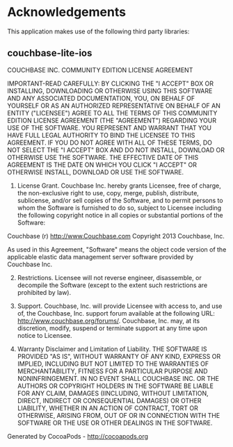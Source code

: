 # Acknowledgements
This application makes use of the following third party libraries:

## couchbase-lite-ios

COUCHBASE INC. COMMUNITY EDITION LICENSE AGREEMENT

IMPORTANT-READ CAREFULLY: BY CLICKING THE "I ACCEPT" BOX OR INSTALLING,
DOWNLOADING OR OTHERWISE USING THIS SOFTWARE AND ANY ASSOCIATED
DOCUMENTATION, YOU, ON BEHALF OF YOURSELF OR AS AN AUTHORIZED
REPRESENTATIVE ON BEHALF OF AN ENTITY ("LICENSEE") AGREE TO ALL THE
TERMS OF THIS COMMUNITY EDITION LICENSE AGREEMENT (THE "AGREEMENT")
REGARDING YOUR USE OF THE SOFTWARE.  YOU REPRESENT AND WARRANT THAT YOU
HAVE FULL LEGAL AUTHORITY TO BIND THE LICENSEE TO THIS AGREEMENT. IF YOU
DO NOT AGREE WITH ALL OF THESE TERMS, DO NOT SELECT THE "I ACCEPT" BOX
AND DO NOT INSTALL, DOWNLOAD OR OTHERWISE USE THE SOFTWARE. THE
EFFECTIVE DATE OF THIS AGREEMENT IS THE DATE ON WHICH YOU CLICK "I
ACCEPT" OR OTHERWISE INSTALL, DOWNLOAD OR USE THE SOFTWARE.

1. License Grant. Couchbase Inc. hereby grants Licensee, free of charge,
the non-exclusive right to use, copy, merge, publish, distribute,
sublicense, and/or sell copies of the Software, and to permit persons to
whom the Software is furnished to do so, subject to Licensee including
the following copyright notice in all copies or substantial portions of
the Software:

Couchbase (r) http://www.Couchbase.com Copyright 2013 Couchbase, Inc.

As used in this Agreement, "Software" means the object code version of
the applicable elastic data management server software provided by
Couchbase Inc.

2. Restrictions. Licensee will not reverse engineer, disassemble, or
decompile the Software (except to the extent such restrictions are
prohibited by law).

3. Support. Couchbase, Inc. will provide Licensee with access to, and
use of, the Couchbase, Inc. support forum available at the following
URL: http://www.couchbase.org/forums/. Couchbase, Inc. may, at its
discretion, modify, suspend or terminate support at any time upon notice
to Licensee.

4. Warranty Disclaimer and Limitation of Liability. THE SOFTWARE IS
PROVIDED "AS IS", WITHOUT WARRANTY OF ANY KIND, EXPRESS OR IMPLIED,
INCLUDING BUT NOT LIMITED TO THE WARRANTIES OF MERCHANTABILITY, FITNESS
FOR A PARTICULAR PURPOSE AND NONINFRINGEMENT. IN NO EVENT SHALL
COUCHBASE INC. OR THE AUTHORS OR COPYRIGHT HOLDERS IN THE SOFTWARE BE
LIABLE FOR ANY CLAIM, DAMAGES (IINCLUDING, WITHOUT LIMITATION, DIRECT,
INDIRECT OR CONSEQUENTIAL DAMAGES) OR OTHER LIABILITY, WHETHER IN AN
ACTION OF CONTRACT, TORT OR OTHERWISE, ARISING FROM, OUT OF OR IN
CONNECTION WITH THE SOFTWARE OR THE USE OR OTHER DEALINGS IN THE
SOFTWARE.


Generated by CocoaPods - http://cocoapods.org
